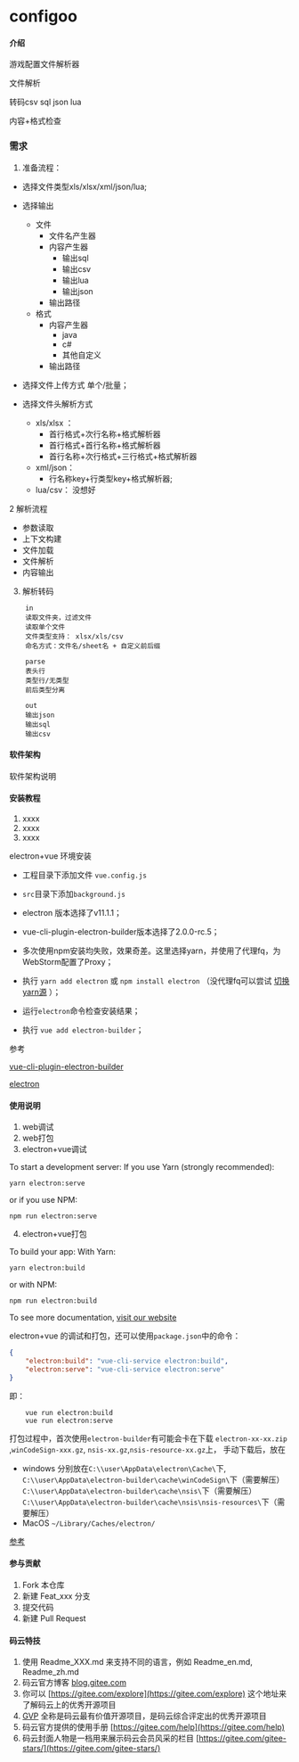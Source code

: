 # configoo

#### 介绍

游戏配置文件解析器

文件解析

转码csv sql json lua

内容+格式检查

### 需求


1. 准备流程：

* 选择文件类型xls/xlsx/xml/json/lua;
* 选择输出
    * 文件
        * 文件名产生器
        * 内容产生器
            * 输出sql
            * 输出csv
            * 输出lua
            * 输出json
        * 输出路径    
    * 格式
        * 内容产生器
            * java
            * c#
            * 其他自定义
        * 输出路径
        
* 选择文件上传方式 单个/批量；
* 选择文件头解析方式
    * xls/xlsx ：
        * 首行格式+次行名称+格式解析器
        * 首行格式+首行名称+格式解析器
        * 首行名称+次行格式+三行格式+格式解析器
    * xml/json：
        * 行名称key+行类型key+格式解析器;
    * lua/csv：
        没想好        

2 解析流程
     
   * 参数读取
   * 上下文构建 
   * 文件加载
   * 文件解析
   * 内容输出    
               
3. 解析转码 
    
```
    in
    读取文件夹，过滤文件
    读取单个文件
    文件类型支持： xlsx/xls/csv
    命名方式：文件名/sheet名 + 自定义前后缀
    
    parse
    表头行
    类型行/无类型
    前后类型分离

    out
    输出json
    输出sql
    输出csv

```


#### 软件架构
软件架构说明


#### 安装教程

1.  xxxx
2.  xxxx
3.  xxxx

electron+vue 环境安装

* 工程目录下添加文件 `vue.config.js`
* `src`目录下添加`background.js`

* electron 版本选择了v11.1.1；
* vue-cli-plugin-electron-builder版本选择了2.0.0-rc.5；
* 多次使用npm安装均失败，效果奇差。这里选择yarn，并使用了代理fq，为WebStorm配置了Proxy；
* 执行 `yarn add electron` 或 `npm install electron` （没代理fq可以尝试 [切换yarn源](https://zhuanlan.zhihu.com/p/108370177) ）；
* 运行`electron`命令检查安装结果；
* 执行 `vue add electron-builder`；

参考

 [vue-cli-plugin-electron-builder](https://github.com/nklayman/vue-cli-plugin-electron-builder/tree/v2.0.0-rc.4)
 
 [electron](https://github.com/electron/electron)

#### 使用说明

1.  web调试
2.  web打包
3.  electron+vue调试

To start a development server:
If you use Yarn (strongly recommended):

```shell script
yarn electron:serve
```

or if you use NPM:

```shell script
npm run electron:serve
```

4.  electron+vue打包

To build your app:
With Yarn:

```shell script
yarn electron:build
```

or with NPM:

```shell script
npm run electron:build
```
To see more documentation, [visit our website](https://nklayman.github.io/vue-cli-plugin-electron-builder/guide/guide.html)

electron+vue 的调试和打包，还可以使用`package.json`中的命令：

```json
{
    "electron:build": "vue-cli-service electron:build",
    "electron:serve": "vue-cli-service electron:serve"
}
```

即：

```shell script 
    vue run electron:build
    vue run electron:serve
```

打包过程中，首次使用`electron-builder`有可能会卡在下载
`electron-xx-xx.zip` ,`winCodeSign-xxx.gz`, `nsis-xx.gz`,`nsis-resource-xx.gz`上，
手动下载后，放在

* windows 分别放在`C:\\user\AppData\electron\Cache\`下,
 `C:\\user\AppData\electron-builder\cache\winCodeSign\`下（需要解压）
 `C:\\user\AppData\electron-builder\cache\nsis\`下（需要解压）
 `C:\\user\AppData\electron-builder\cache\nsis\nsis-resources\`下（需要解压）
* MacOS `~/Library/Caches/electron/`

[参考](https://blog.csdn.net/cctvcqupt/article/details/87904368)

#### 参与贡献

1.  Fork 本仓库
2.  新建 Feat_xxx 分支
3.  提交代码
4.  新建 Pull Request


#### 码云特技

1.  使用 Readme\_XXX.md 来支持不同的语言，例如 Readme\_en.md, Readme\_zh.md
2.  码云官方博客 [blog.gitee.com](https://blog.gitee.com)
3.  你可以 [https://gitee.com/explore](https://gitee.com/explore) 这个地址来了解码云上的优秀开源项目
4.  [GVP](https://gitee.com/gvp) 全称是码云最有价值开源项目，是码云综合评定出的优秀开源项目
5.  码云官方提供的使用手册 [https://gitee.com/help](https://gitee.com/help)
6.  码云封面人物是一档用来展示码云会员风采的栏目 [https://gitee.com/gitee-stars/](https://gitee.com/gitee-stars/)
